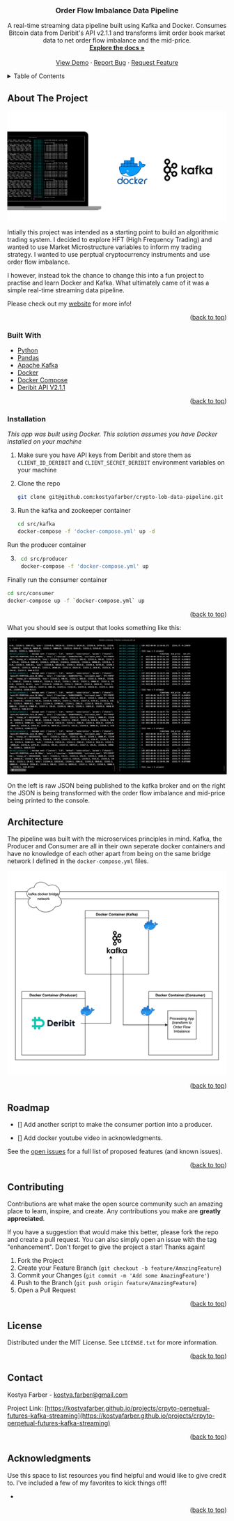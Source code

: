 <!-- Improved compatibility of back to top link: See: https://github.com/othneildrew/Best-README-Template/pull/73 -->
<a name="readme-top"></a>
<!--
*** Thanks for checking out the Best-README-Template. If you have a suggestion
*** that would make this better, please fork the repo and create a pull request
*** or simply open an issue with the tag "enhancement".
*** Don't forget to give the project a star!
*** Thanks again! Now go create something AMAZING! :D
-->



<!-- PROJECT SHIELDS -->
<!--
*** I'm using markdown "reference style" links for readability.
*** Reference links are enclosed in brackets [ ] instead of parentheses ( ).
*** See the bottom of this document for the declaration of the reference variables
*** for contributors-url, forks-url, etc. This is an optional, concise syntax you may use.
*** https://www.markdownguide.org/basic-syntax/#reference-style-links
-->

<!-- PROJECT LOGO -->
  <h3 align="center">Order Flow Imbalance Data Pipeline</h3>

  <p align="center">
    A real-time streaming data pipeline built using Kafka and Docker. Consumes Bitcoin data from Deribit's API v2.1.1 and transforms limit order book market data to net order flow imbalance and the mid-price.
    <br />
    <a href="https://github.com/kostyafarber/crypto-lob-data-pipeline"><strong>Explore the docs »</strong></a>
    <br />
    <br />
    <a href="https://github.com/kostyafarber/crypto-lob-data-pipeline">View Demo</a>
    ·
    <a href="https://github.com/kostyafarber/crypto-lob-data-pipeline/issues">Report Bug</a>
    ·
    <a href="https://github.com/kostyafarber/crypto-lob-data-pipeline/issues">Request Feature</a>
  </p>
</div>



<!-- TABLE OF CONTENTS -->
<details>
  <summary>Table of Contents</summary>
  <ol>
    <li>
      <a href="#about-the-project">About The Project</a>
      <ul>
        <li><a href="#built-with">Built With</a></li>
      </ul>
    </li>
    <li>
      <a href="#getting-started">Getting Started</a>
      <ul>
        <li><a href="#prerequisites">Prerequisites</a></li>
        <li><a href="#installation">Installation</a></li>
      </ul>
    </li>
    <li><a href="#usage">Usage</a></li>
    <li><a href="#roadmap">Roadmap</a></li>
    <li><a href="#contributing">Contributing</a></li>
    <li><a href="#license">License</a></li>
    <li><a href="#contact">Contact</a></li>
    <li><a href="#acknowledgments">Acknowledgments</a></li>
  </ol>
</details>



<!-- ABOUT THE PROJECT -->
## About The Project

[![Product Name Screen Shot][project-image]](https://example.com)

Intially this project was intended as a starting point to build an algorithmic trading system. I decided to explore HFT (High Frequency Trading) and wanted to use Market Microstructure variables to inform my trading strategy. I wanted to use perptual cryptocurrency instruments and use order flow imbalance.

I however, instead tok the chance to change this into a fun project to practise and learn Docker and Kafka. What ultimately came of it was a simple real-time streaming data pipeline.

Please check out my [website](https://kostyafarber.github.io/projects/crpyto-perpetual-futures-kafka-streaming) for more info!

<p align="right">(<a href="#readme-top">back to top</a>)</p>



### Built With

* [Python](https://www.python.org/)
* [Pandas](https://pandas.pydata.org/)
* [Apache Kafka](https://kafka.apache.org/)
* [Docker](https://www.docker.com/)
* [Docker Compose](https://www.docker.com/)
* [Deribit API V2.1.1](https://docs.deribit.com/)

<p align="right">(<a href="#readme-top">back to top</a>)</p>


<!-- GETTING STARTED -->
### Installation

_This app was built using Docker. This solution assumes you have Docker installed on your machine_

1. Make sure you have API keys from Deribit and store them as `CLIENT_ID_DERIBIT` and `CLIENT_SECRET_DERIBIT` environment variables on your machine

1. Clone the repo

   ```sh
   git clone git@github.com:kostyafarber/crypto-lob-data-pipeline.git
   ```
2. Run the kafka and zookeeper container

   ```sh
   cd src/kafka
   docker-compose -f 'docker-compose.yml' up -d
   ```

Run the producer container

3. ```sh
    cd src/producer
    docker-compose -f 'docker-compose.yml' up 
    ```

Finally run the consumer container
  ```sh
  cd src/consumer
  docker-compose up -f `docker-compose.yml` up
  ```

<p align="right">(<a href="#readme-top">back to top</a>)</p>

What you should see is output that looks something like this:

![demo gif][demo-gif]

On the left is raw JSON being published to the kafka broker and on the right the JSON is being transformed with the order flow imbalance and mid-price being printed to the console.



<!-- USAGE EXAMPLES -->
## Architecture
The pipeline was built with the microservices principles in mind. Kafka, the Producer and Consumer are all in their own seperate docker containers and have no knowledge of each other apart from being on the same bridge network I defined in the `docker-compose.yml` files.

![architecture diagram][architecture-diagram]
<p align="right">(<a href="#readme-top">back to top</a>)</p>



<!-- ROADMAP -->
## Roadmap

- [] Add another script to make the consumer portion into a producer.

- [] Add docker youtube video in acknowledgments.

See the [open issues](https://github.com/kostyafarber/crypto-lob-data-pipeline/issues) for a full list of proposed features (and known issues).

<p align="right">(<a href="#readme-top">back to top</a>)</p>

<!-- CONTRIBUTING -->
## Contributing

Contributions are what make the open source community such an amazing place to learn, inspire, and create. Any contributions you make are **greatly appreciated**.

If you have a suggestion that would make this better, please fork the repo and create a pull request. You can also simply open an issue with the tag "enhancement".
Don't forget to give the project a star! Thanks again!

1. Fork the Project
2. Create your Feature Branch (`git checkout -b feature/AmazingFeature`)
3. Commit your Changes (`git commit -m 'Add some AmazingFeature'`)
4. Push to the Branch (`git push origin feature/AmazingFeature`)
5. Open a Pull Request

<p align="right">(<a href="#readme-top">back to top</a>)</p>



<!-- LICENSE -->
## License

Distributed under the MIT License. See `LICENSE.txt` for more information.

<p align="right">(<a href="#readme-top">back to top</a>)</p>



<!-- CONTACT -->
## Contact

Kostya Farber - kostya.farber@gmail.com

Project Link: [https://kostyafarber.github.io/projects/crpyto-perpetual-futures-kafka-streaming](https://kostyafarber.github.io/projects/crpyto-perpetual-futures-kafka-streaming)

<p align="right">(<a href="#readme-top">back to top</a>)</p>



<!-- ACKNOWLEDGMENTS -->
## Acknowledgments

Use this space to list resources you find helpful and would like to give credit to. I've included a few of my favorites to kick things off!

* []()

<p align="right">(<a href="#readme-top">back to top</a>)</p>



<!-- MARKDOWN LINKS & IMAGES -->
<!-- https://www.markdownguide.org/basic-syntax/#reference-style-links -->
[project-image]: images/kafka.png
[demo-gif]: images/kafka-demo.gif
[architecture-diagram]: images/kafka-crypto-pipeline.png

[contributors-shield]: https://img.shields.io/github/contributors/othneildrew/Best-README-Template.svg?style=for-the-badge
[contributors-url]: https://github.com/othneildrew/Best-README-Template/graphs/contributors
[forks-shield]: https://img.shields.io/github/forks/othneildrew/Best-README-Template.svg?style=for-the-badge
[forks-url]: https://github.com/othneildrew/Best-README-Template/network/members
[stars-shield]: https://img.shields.io/github/stars/othneildrew/Best-README-Template.svg?style=for-the-badge
[stars-url]: https://github.com/othneildrew/Best-README-Template/stargazers
[issues-shield]: https://img.shields.io/github/issues/othneildrew/Best-README-Template.svg?style=for-the-badge
[issues-url]: https://github.com/othneildrew/Best-README-Template/issues
[license-shield]: https://img.shields.io/github/license/othneildrew/Best-README-Template.svg?style=for-the-badge
[license-url]: https://github.com/othneildrew/Best-README-Template/blob/master/LICENSE.txt
[linkedin-shield]: https://img.shields.io/badge/-LinkedIn-black.svg?style=for-the-badge&logo=linkedin&colorB=555
[linkedin-url]: https://linkedin.com/in/othneildrew
[product-screenshot]: images/screenshot.png
[Next.js]: https://img.shields.io/badge/next.js-000000?style=for-the-badge&logo=nextdotjs&logoColor=white
[Next-url]: https://nextjs.org/
[React.js]: https://img.shields.io/badge/React-20232A?style=for-the-badge&logo=react&logoColor=61DAFB
[React-url]: https://reactjs.org/
[Vue.js]: https://img.shields.io/badge/Vue.js-35495E?style=for-the-badge&logo=vuedotjs&logoColor=4FC08D
[Vue-url]: https://vuejs.org/
[Angular.io]: https://img.shields.io/badge/Angular-DD0031?style=for-the-badge&logo=angular&logoColor=white
[Angular-url]: https://angular.io/
[Svelte.dev]: https://img.shields.io/badge/Svelte-4A4A55?style=for-the-badge&logo=svelte&logoColor=FF3E00
[Svelte-url]: https://svelte.dev/
[Laravel.com]: https://img.shields.io/badge/Laravel-FF2D20?style=for-the-badge&logo=laravel&logoColor=white
[Laravel-url]: https://laravel.com
[Bootstrap.com]: https://img.shields.io/badge/Bootstrap-563D7C?style=for-the-badge&logo=bootstrap&logoColor=white
[Bootstrap-url]: https://getbootstrap.com
[JQuery.com]: https://img.shields.io/badge/jQuery-0769AD?style=for-the-badge&logo=jquery&logoColor=white
[JQuery-url]: https://jquery.com 
